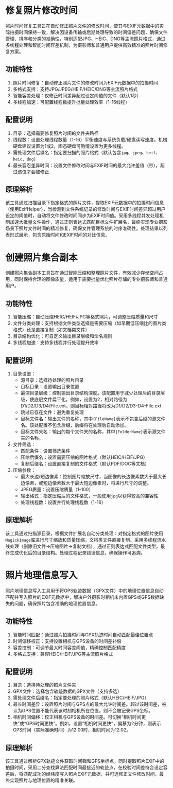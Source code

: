 # 修复照片修改时间

照片时间修复工具旨在自动修正照片文件的修改时间，使其与EXIF元数据中的实际拍摄时间保持一致，解决因设备传输或后期处理导致的时间偏差问题，确保文件管理、排序和分类的准确性，特别适配JPG、HEIC、DNG等主流照片格式，通过多线程处理和智能时间容差机制，为摄影师和普通用户提供高效精准的照片时间修复方案。

## 功能特性

1. 照片时间修复：自动修正照片文件的修改时间为EXIF元数据中的拍摄时间
2. 多格式支持：支持JPG/JPEG/HEIF/HEIC/DNG等主流照片格式
3. 智能容差处理：仅修正时间差异超过设定阈值的文件（默认1秒）
4. 多线程加速：可配置线程数提升批量处理效率（1-16线程）

## 配置说明

1. 目录：选择需要修复照片时间的文件夹路径
2. 线程数：设置处理线程数量（1-16）平衡速度与系统负载/硬盘读写速度。机械硬盘建议设置为1或2，固态硬盘可酌情设置为更多线程。
3. 需处理文件后缀名：指定要扫描的照片格式（默认包含`jpg`、`jpeg`、`heif`、`heic`、`dng`）
4. 最长容忍差异时间：设置文件修改时间与EXIF时间的最大允许差值（秒），超过该值才会被修正

## 原理解析

该工具通过扫描目录下指定格式的照片文件，提取EXIF元数据中的拍摄时间信息（使用ExifHelper），当检测到文件系统记录的修改时间与EXIF时间差异超过用户设定的阈值时，自动将文件修改时间同步为EXIF时间值。采用多线程并发处理机制加速大批量文件操作，通过正则表达式匹配目标文件扩展名，最终实现专业摄影场景下照片文件时间的精准修复，确保文件管理系统的时序准确性。处理结果以列表形式展示，包含原始时间和EXIF时间的对比信息。

# 创建照片集合副本

创建照片集合副本工具旨在通过智能压缩和整理照片文件，有效减少存储空间占用，同时保持合理的图像质量，适用于需要批量优化照片存储的专业摄影师和普通用户。

## 功能特性

1. 智能压缩：自动压缩HEIC/HEIF/JPG等格式照片，可调整压缩质量和尺寸
2. 文件分类处理：支持根据文件类型选择是需要压缩（如早期低压缩比的图片类格式）还是直接复制（如文档类文件）
3. 目录结构优化：可自定义输出目录层级和命名规则
4. 多线程加速：支持多线程并行处理提升效率

## 配置说明

1. 目录设置：
   - 源目录：选择待处理的照片目录
   - 目标目录：设置输出目录位置
   - 最深目录层级：控制输出目录结构深度。该配置用于减少处理后的目录层级，使底层文件扁平化。例如，设置为2，相对路径为D1/D2/D3/D4/File.ext，则目标相对路径将改为D1/D2/D3-D4-File.ext
   - 跳过已存在文件：避免重复处理
   - 目标文件名：输出文件的名称，其中`{FileName}`表示不包含后缀的源文件名。该处配置不包含后缀，后缀将在处理后自动添加。
   - 目标文件夹名：输出的每个文件夹的名称，其中`{FolderName}`表示源文件夹的名称。
2. 文件筛选：
   - 匹配条件：设置筛选条件
   - 压缩后缀名：设置需要压缩的图片格式（默认HEIC/HEIF/JPG）
   - 复制后缀名：设置直接复制的文件格式（默认PDF/DOC等文档）
3. 压缩参数：
   - 最大长边/短边像素：控制图片缩放尺寸，当图像的长边像素数大于最大长边像素，或短边像素数大于最大短边像素时，将进行尺寸的调整。
   - JPEG质量：设置压缩质量（1-100）
   - 输出格式：指定压缩后的文件格式，一般使用`jpg`以获得较高的兼容性
   - 处理线程数：设置并行处理线程数（1-16）

## 原理解析

该工具通过扫描源目录，根据文件扩展名自动分类处理：对指定格式的图片使用`MagickImage`库进行尺寸缩放和质量压缩，文档类文件直接复制。采用多线程流水线处理（删除旧文件→压缩图片→复制文档），通过正则表达式匹配文件类型，最终生成优化后的目录结构。处理过程记录错误信息，确保操作可追溯。

# 照片地理信息写入

照片地理信息写入工具用于将GPS轨迹数据（GPX文件）中的地理位置信息自动匹配并写入照片的EXIF元数据中，解决户外摄影时相机未内置GPS或GPS数据缺失的问题，确保照片包含准确的地理位置信息。

## 功能特性

1. 智能时间匹配：通过照片拍摄时间与GPX轨迹时间自动匹配最佳位置点
2. 时间偏移校正：支持设置相机与GPS设备的时间差补偿
3. 容差控制：可调节最大时间容差阈值，精确控制匹配精度
4. 多格式支持：兼容HEIC/HEIF/JPG等主流照片格式

## 配置说明

1. 目录：选择待处理的照片文件夹
2. GPX文件：选择包含轨迹数据的GPX文件（支持多选）
3. 需处理文件后缀名：指定要处理的照片格式（默认HEIC/HEIF/JPG）
4. 最长时间差异：设置照片时间与GPS点的最大允许时间差。超过该时间差，被认为GPS位置不能代表该时刻相机所在位置，则不会被记录GPS坐标。
5. 相机时间偏移：校正相机与GPS设备的时间差。可切换“相机时间更快”或“GPS时间更快”。例如，设置“相机时间更快”，偏移为2分钟，则表示GPS时间（实际准确时间）为12:00时，相机时间为12:02。

## 原理解析

该工具通过解析GPX轨迹文件获取时间戳和GPS坐标点，同时提取照片EXIF中的拍摄时间，采用二分查找算法匹配时间最接近的轨迹点，在校验时间差符合设定容差后，将匹配成功的经纬度写入照片EXIF元数据，并可选修正文件修改时间，最终实现照片与地理位置的精准关联。
